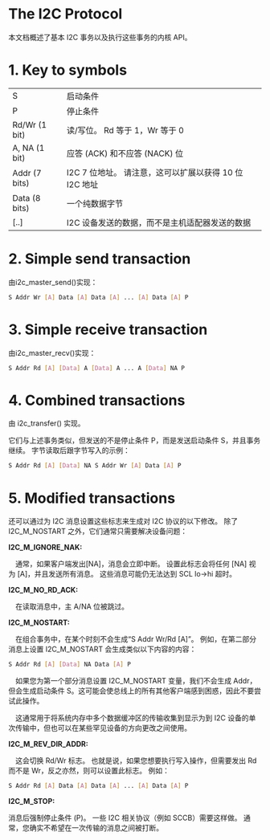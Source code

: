 
# The I2C Protocol

本文档概述了基本 I2C 事务以及执行这些事务的内核 API。


# 1. Key to symbols

|               |                                                      |
| ------------- | ---------------------------------------------------- |
| S             | 启动条件                                              |
| P             | 停止条件                                              |
| Rd/Wr (1 bit) | 读/写位。 Rd 等于 1，Wr 等于 0                         |
| A, NA (1 bit) | 应答 (ACK) 和不应答 (NACK) 位                          |
| Addr (7 bits) | I2C 7 位地址。 请注意，这可以扩展以获得 10 位 I2C 地址   |
| Data (8 bits) | 一个纯数据字节                                         |
| [..]          | I2C 设备发送的数据，而不是主机适配器发送的数据           |


# 2. Simple send transaction

由i2c_master_send()实现：

```bash
S Addr Wr [A] Data [A] Data [A] ... [A] Data [A] P
```


# 3. Simple receive transaction

由i2c_master_recv()实现：

```bash
S Addr Rd [A] [Data] A [Data] A ... A [Data] NA P
```


# 4. Combined transactions

由 i2c_transfer() 实现。

它们与上述事务类似，但发送的不是停止条件 P，而是发送启动条件 S，并且事务继续。 字节读取后跟字节写入的示例：

```bash
S Addr Rd [A] [Data] NA S Addr Wr [A] Data [A] P
```


# 5. Modified transactions

还可以通过为 I2C 消息设置这些标志来生成对 I2C 协议的以下修改。 除了 I2C_M_NOSTART 之外，它们通常只需要解决设备问题：

**I2C_M_IGNORE_NAK:**

&emsp;通常，如果客户端发出[NA]，消息会立即中断。 设置此标志会将任何 [NA] 视为 [A]，并且发送所有消息。 这些消息可能仍无法达到 SCL lo->hi 超时。

**I2C_M_NO_RD_ACK:**

&emsp;在读取消息中，主 A/NA 位被跳过。

**I2C_M_NOSTART:**

&emsp;在组合事务中，在某个时刻不会生成“S Addr Wr/Rd [A]”。 例如，在第二部分消息上设置 I2C_M_NOSTART 会生成类似以下内容的内容：

```bash
S Addr Rd [A] [Data] NA Data [A] P
```

&emsp;如果您为第一个部分消息设置 I2C_M_NOSTART 变量，我们不会生成 Addr，但会生成启动条件 S。这可能会使总线上的所有其他客户端感到困惑，因此不要尝试此操作。

&emsp;这通常用于将系统内存中多个数据缓冲区的传输收集到显示为到 I2C 设备的单次传输中，但也可以在某些罕见设备的方向更改之间使用。

**I2C_M_REV_DIR_ADDR:**

&emsp;这会切换 Rd/Wr 标志。 也就是说，如果您想要执行写入操作，但需要发出 Rd 而不是 Wr，反之亦然，则可以设置此标志。 例如：

```bash
S Addr Rd [A] Data [A] Data [A] ... [A] Data [A] P
```

**I2C_M_STOP:**

消息后强制停止条件 (P)。 一些 I2C 相关协议（例如 SCCB）需要这样做。 通常，您确实不希望在一次传输的消息之间被打断。
